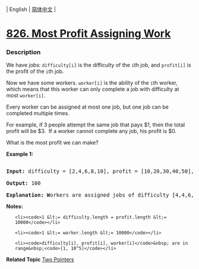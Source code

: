| English | [简体中文](README.md) |

# [826. Most Profit Assigning Work](https://leetcode-cn.com/problems/most-profit-assigning-work)
 ### Description
<p>We have jobs: <code>difficulty[i]</code>&nbsp;is the difficulty of the&nbsp;<code>i</code>th job, and&nbsp;<code>profit[i]</code>&nbsp;is the profit of the&nbsp;<code>i</code>th job.&nbsp;</p>

<p>Now we have some workers.&nbsp;<code>worker[i]</code>&nbsp;is the ability of the&nbsp;<code>i</code>th worker, which means that this worker can only complete a job with difficulty at most&nbsp;<code>worker[i]</code>.&nbsp;</p>

<p>Every worker can be assigned at most one job, but one job&nbsp;can be completed multiple times.</p>

<p>For example, if 3 people attempt the same job that pays $1, then the total profit will be $3.&nbsp; If a worker cannot complete any job, his profit is $0.</p>

<p>What is the most profit we can make?</p>

<p><strong>Example 1:</strong></p>

<pre>
<strong>Input: </strong>difficulty = [2,4,6,8,10], profit = [10,20,30,40,50], worker = [4,5,6,7]
<strong>Output: </strong>100 
<strong>Explanation: W</strong>orkers are assigned jobs of difficulty [4,4,6,6] and they get profit of [20,20,30,30] seperately.</pre>

<p><strong>Notes:</strong></p>

<ul>
	<li><code>1 &lt;= difficulty.length = profit.length &lt;= 10000</code></li>
	<li><code>1 &lt;= worker.length &lt;= 10000</code></li>
	<li><code>difficulty[i], profit[i], worker[i]</code>&nbsp; are in range&nbsp;<code>[1, 10^5]</code></li>
</ul>

**Related Topic**  [Two Pointers](https://leetcode-cn.com/tag/two-pointers) 